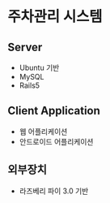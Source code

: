 # 주차관리 시스템

## Server

- Ubuntu 기반
- MySQL
- Rails5

## Client Application

- 웹 어플리케이션
- 안드로이드 어플리케이션

## 외부장치

- 라즈베리 파이 3.0 기반
